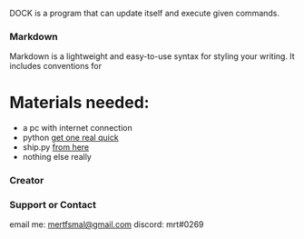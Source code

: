 DOCK is a program that can update itself and execute given commands.

### Markdown

Markdown is a lightweight and easy-to-use syntax for styling your writing. It includes conventions for


# Materials needed:
- a pc with internet connection
- python [get one real quick]([https://www.python.org/downloads/])
- ship.py [from here]([https://github.com/mertarikann/dock/blob/main/ship.py])
- nothing else really

### Creator



### Support or Contact

email me: mertfsmal@gmail.com
discord: mrt#0269
